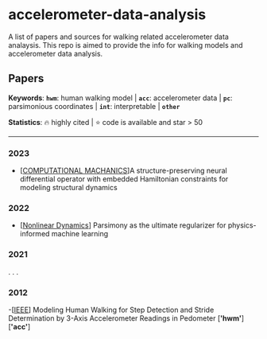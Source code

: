 # accelerometer-data-analysis
A list of papers and sources for walking related accelerometer data analaysis. This repo is aimed to provide the info for walking models and accelerometer data analysis.

## Papers

**Keywords**: **`hwm`**: human walking model | **`acc`**: accelerometer data | **`pc`**: parsimonious coordinates | **`int`**: interpretable | __`other`__

**Statistics**:  :fire: highly cited | :star: code is available and star > 50

------

### 2023 
- [[COMPUTATIONAL MACHANICS](https://link.springer.com/article/10.1007/s00466-023-02288-w)]A structure-preserving neural differential operator with embedded Hamiltonian constraints for modeling structural dynamics

### 2022
- [[Nonlinear Dynamics](https://link.springer.com/article/10.1007/s11071-021-07118-3)] Parsimony as the ultimate regularizer for physics-informed machine learning
### 2021


.
.
.
### 2012
-[[IEEE](https://ieeexplore.ieee.org/abstract/document/6338075)] Modeling Human Walking for Step Detection and Stride Determination by 3-Axis Accelerometer Readings in Pedometer [__'hwm'__] [__'acc'__]

